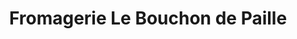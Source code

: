 ---
title: "Fromagerie Le Bouchon de Paille"
url: /lyon/fromagerie-le-bouchon-de-paille/
shop: fromage
---